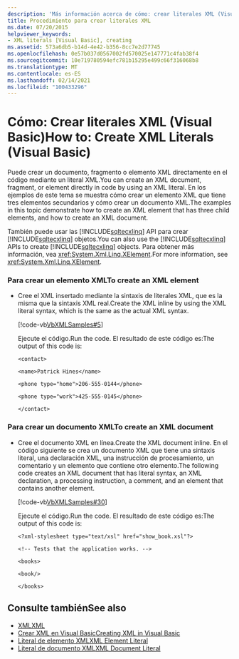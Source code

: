 ```yaml
---
description: 'Más información acerca de cómo: crear literales XML (Visual Basic)'
title: Procedimiento para crear literales XML
ms.date: 07/20/2015
helpviewer_keywords:
- XML literals [Visual Basic], creating
ms.assetid: 573a6db5-b14d-4e42-b356-8cc7e2d77745
ms.openlocfilehash: 0e57b037d0567002fd570025e147771c4fab38f4
ms.sourcegitcommit: 10e719780594efc781b15295e499c66f316068b8
ms.translationtype: MT
ms.contentlocale: es-ES
ms.lasthandoff: 02/14/2021
ms.locfileid: "100433296"
---
```

# <a name="how-to-create-xml-literals-visual-basic"></a><span data-ttu-id="257e2-103">Cómo: Crear literales XML (Visual Basic)</span><span class="sxs-lookup"><span data-stu-id="257e2-103">How to: Create XML Literals (Visual Basic)</span></span>

<span data-ttu-id="257e2-104">Puede crear un documento, fragmento o elemento XML directamente en el código mediante un literal XML.</span><span class="sxs-lookup"><span data-stu-id="257e2-104">You can create an XML document, fragment, or element directly in code by using an XML literal.</span></span> <span data-ttu-id="257e2-105">En los ejemplos de este tema se muestra cómo crear un elemento XML que tiene tres elementos secundarios y cómo crear un documento XML.</span><span class="sxs-lookup"><span data-stu-id="257e2-105">The examples in this topic demonstrate how to create an XML element that has three child elements, and how to create an XML document.</span></span>  
  
 <span data-ttu-id="257e2-106">También puede usar las [!INCLUDE[sqltecxlinq](~/includes/sqltecxlinq-md.md)] API para crear [!INCLUDE[sqltecxlinq](~/includes/sqltecxlinq-md.md)] objetos.</span><span class="sxs-lookup"><span data-stu-id="257e2-106">You can also use the [!INCLUDE[sqltecxlinq](~/includes/sqltecxlinq-md.md)] APIs to create [!INCLUDE[sqltecxlinq](~/includes/sqltecxlinq-md.md)] objects.</span></span> <span data-ttu-id="257e2-107">Para obtener más información, vea <xref:System.Xml.Linq.XElement>.</span><span class="sxs-lookup"><span data-stu-id="257e2-107">For more information, see <xref:System.Xml.Linq.XElement>.</span></span>  
  
### <a name="to-create-an-xml-element"></a><span data-ttu-id="257e2-108">Para crear un elemento XML</span><span class="sxs-lookup"><span data-stu-id="257e2-108">To create an XML element</span></span>  
  
- <span data-ttu-id="257e2-109">Cree el XML insertado mediante la sintaxis de literales XML, que es la misma que la sintaxis XML real.</span><span class="sxs-lookup"><span data-stu-id="257e2-109">Create the XML inline by using the XML literal syntax, which is the same as the actual XML syntax.</span></span>  
  
     [!code-vb[VbXMLSamples#5](~/samples/snippets/visualbasic/VS_Snippets_VBCSharp/VbXMLSamples/VB/XMLSamples2.vb#5)]  
  
     <span data-ttu-id="257e2-110">Ejecute el código.</span><span class="sxs-lookup"><span data-stu-id="257e2-110">Run the code.</span></span> <span data-ttu-id="257e2-111">El resultado de este código es:</span><span class="sxs-lookup"><span data-stu-id="257e2-111">The output of this code is:</span></span>  
  
     `<contact>`  
  
     `<name>Patrick Hines</name>`  
  
     `<phone type="home">206-555-0144</phone>`  
  
     `<phone type="work">425-555-0145</phone>`  
  
     `</contact>`  
  
### <a name="to-create-an-xml-document"></a><span data-ttu-id="257e2-112">Para crear un documento XML</span><span class="sxs-lookup"><span data-stu-id="257e2-112">To create an XML document</span></span>  
  
- <span data-ttu-id="257e2-113">Cree el documento XML en línea.</span><span class="sxs-lookup"><span data-stu-id="257e2-113">Create the XML document inline.</span></span> <span data-ttu-id="257e2-114">En el código siguiente se crea un documento XML que tiene una sintaxis literal, una declaración XML, una instrucción de procesamiento, un comentario y un elemento que contiene otro elemento.</span><span class="sxs-lookup"><span data-stu-id="257e2-114">The following code creates an XML document that has literal syntax, an XML declaration, a processing instruction, a comment, and an element that contains another element.</span></span>  
  
     [!code-vb[VbXMLSamples#30](~/samples/snippets/visualbasic/VS_Snippets_VBCSharp/VbXMLSamples/VB/XMLSamples13.vb#30)]  
  
     <span data-ttu-id="257e2-115">Ejecute el código.</span><span class="sxs-lookup"><span data-stu-id="257e2-115">Run the code.</span></span> <span data-ttu-id="257e2-116">El resultado de este código es:</span><span class="sxs-lookup"><span data-stu-id="257e2-116">The output of this code is:</span></span>  
  
     `<?xml-stylesheet type="text/xsl" href="show_book.xsl"?>`  
  
     `<!-- Tests that the application works. -->`  
  
     `<books>`  
  
     `<book/>`  
  
     `</books>`  
  
## <a name="see-also"></a><span data-ttu-id="257e2-117">Consulte también</span><span class="sxs-lookup"><span data-stu-id="257e2-117">See also</span></span>

- [<span data-ttu-id="257e2-118">XML</span><span class="sxs-lookup"><span data-stu-id="257e2-118">XML</span></span>](index.md)
- [<span data-ttu-id="257e2-119">Crear XML en Visual Basic</span><span class="sxs-lookup"><span data-stu-id="257e2-119">Creating XML in Visual Basic</span></span>](creating-xml.md)
- [<span data-ttu-id="257e2-120">Literal de elemento XML</span><span class="sxs-lookup"><span data-stu-id="257e2-120">XML Element Literal</span></span>](../../../language-reference/xml-literals/xml-element-literal.md)
- [<span data-ttu-id="257e2-121">Literal de documento XML</span><span class="sxs-lookup"><span data-stu-id="257e2-121">XML Document Literal</span></span>](../../../language-reference/xml-literals/xml-document-literal.md)
